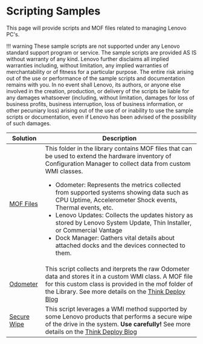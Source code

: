 # Scripting Samples

This page will provide scripts and MOF files related to managing Lenovo PC's.

!!! warning
    These sample scripts are not supported under any Lenovo standard support program or service. The sample scripts are provided AS IS without warranty of any kind. Lenovo further disclaims all implied warranties including, without limitation, any implied warranties of merchantability or of fitness for a particular purpose. The entire risk arising out of the use or performance of the sample scripts and documentation remains with you. In no event shall Lenovo, its authors, or anyone else involved in the creation, production, or delivery of the scripts be liable for any damages whatsoever (including, without limitation, damages for loss of business profits, business interruption, loss of business information, or other pecuniary loss) arising out of the use of or inability to use the sample scripts or documentation, even if Lenovo has been advised of the possibility of such damages.</i>

Solution | Description
---------|------------
[MOF Files](https://github.com/CDRT/Library/tree/master/mof 'target=_blank') | This folder in the library contains MOF files that can be used to extend the hardware inventory of Configuration Manager to collect data from custom WMI classes.<ul><li>Odometer: Represents the metrics collected from supported systems showing data such as CPU Uptime, Accelerometer Shock events, Thermal events, etc. </li><li> Lenovo Updates: Collects the updates history as stored by Lenovo System Update, Thin Installer, or Commercial Vantage</li><li>Dock Manager: Gathers vital details about attached docks and the devices connected to them.</li></ul>
[Odometer](https://github.com/CDRT/Library/tree/master/odometer 'target=_blank') | This script collects and iterprets the raw Odometer data and stores it in a custom WMI class.  A MOF file for this custom class is provided in the mof folder of the Library. See more details on the [Think Deploy Blog](https://blog.lenovocdrt.com/#/2020/odometer 'target=_blank')
[Secure Wipe](https://github.com/CDRT/Library/tree/master/secure-wipe 'target=_blank') | This script leverages a WMI method supported by some Lenovo products that performs a secure wipe of the drive in the system.  **Use carefully!**  See more details on the [Think Deploy Blog](https://blog.lenovocdrt.com/#/2021/thinkshield_secure_wipe 'target=_blank')